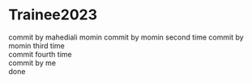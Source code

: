 # Trainee2023
commit by mahediali momin
commit by momin second time
commit by momin third time </br>
commit fourth time </br>
commit by me </br>
done </br>